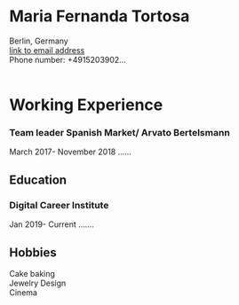 # Maria Fernanda Tortosa
Berlin, Germany <br>
[link to email address](mafetortosa@hotmail.com) <br>
Phone number: +4915203902...<br><br>
# Working Experience
### Team leader Spanish Market/ Arvato Bertelsmann <br>
March 2017- November 2018 
......
## Education
### Digital Career Institute
Jan 2019- Current
.......
## Hobbies
Cake baking <br>
Jewelry Design <br>
Cinema <br>
